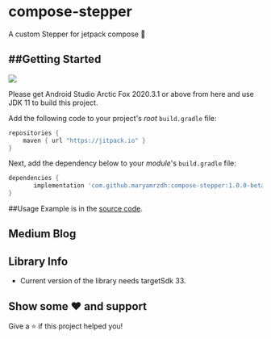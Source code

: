 # compose-stepper
A custom Stepper for jetpack compose 🚀

##Getting Started
--------
[![](https://jitpack.io/v/maryamrzdh/compose-stepper.svg)](https://jitpack.io/#maryamrzdh/compose-stepper)

Please get Android Studio Arctic Fox 2020.3.1 or above from here and use JDK 11 to build this project.

Add the following code to your project's _root_ `build.gradle` file:

```groovy
repositories {
    maven { url "https://jitpack.io" }
}
```

Next, add the dependency below to your _module_'s `build.gradle` file:

```gradle
dependencies {
	   implementation 'com.github.maryamrzdh:compose-stepper:1.0.0-beta01'
}
```

##Usage
Example is in the [source code](https://github.com/maryamrzdh/compose-stepper/blob/main/app/src/main/java/com/maryamrzdh/stepperview/MainActivity.kt).


## Medium Blog

## Library Info
* Current version of the library needs targetSdk 33.

## Show some ❤ and support
Give a ⭐️ if this project helped you!
